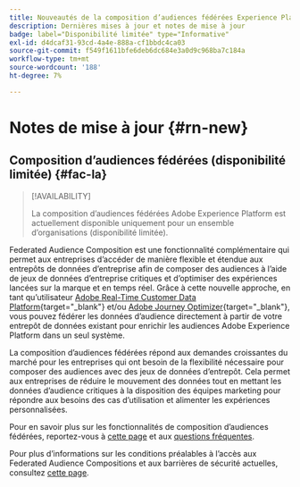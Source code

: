 ```yaml
---
title: Nouveautés de la composition d’audiences fédérées Experience Platform
description: Dernières mises à jour et notes de mise à jour
badge: label="Disponibilité limitée" type="Informative"
exl-id: d4dcaf31-93cd-4a4e-888a-cf1bbdc4ca03
source-git-commit: f549f1611bfe6deb6dc684e3a0d9c968ba7c184a
workflow-type: tm+mt
source-wordcount: '188'
ht-degree: 7%

---
```


# Notes de mise à jour {#rn-new}

## Composition d’audiences fédérées (disponibilité limitée) {#fac-la}

>[!AVAILABILITY]
>
>La composition d’audiences fédérées Adobe Experience Platform est actuellement disponible uniquement pour un ensemble d’organisations (disponibilité limitée).
>

Federated Audience Composition est une fonctionnalité complémentaire qui permet aux entreprises d’accéder de manière flexible et étendue aux entrepôts de données d’entreprise afin de composer des audiences à l’aide de jeux de données d’entreprise critiques et d’optimiser des expériences lancées sur la marque et en temps réel. Grâce à cette nouvelle approche, en tant qu’utilisateur [Adobe Real-Time Customer Data Platform](https://experienceleague.adobe.com/fr/docs/experience-platform/segmentation/home){target="_blank"} et/ou [Adobe Journey Optimizer](https://experienceleague.adobe.com/fr/docs/journey-optimizer/using/ajo-home){target="_blank"}, vous pouvez fédérer les données d’audience directement à partir de votre entrepôt de données existant pour enrichir les audiences Adobe Experience Platform dans un seul système.

La composition d’audiences fédérées répond aux demandes croissantes du marché pour les entreprises qui ont besoin de la flexibilité nécessaire pour composer des audiences avec des jeux de données d’entrepôt. Cela permet aux entreprises de réduire le mouvement des données tout en mettant les données d’audience critiques à la disposition des équipes marketing pour répondre aux besoins des cas d’utilisation et alimenter les expériences personnalisées. 

Pour en savoir plus sur les fonctionnalités de composition d’audiences fédérées, reportez-vous à [cette page](get-started.md) et aux [questions fréquentes](faq.md).

Pour plus d’informations sur les conditions préalables à l’accès aux Federated Audience Compositions et aux barrières de sécurité actuelles, consultez [cette page](access-prerequisites.md).

